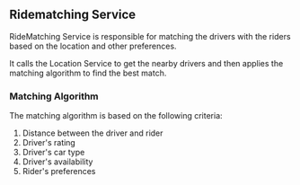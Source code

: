 ﻿## Ridematching Service
RideMatching Service is responsible for matching the drivers with the riders based on the location and other preferences.

It calls the Location Service to get the nearby drivers and then applies the matching algorithm to find the best match.

### Matching Algorithm

The matching algorithm is based on the following criteria:
1. Distance between the driver and rider
2. Driver's rating
3. Driver's car type
4. Driver's availability
5. Rider's preferences


